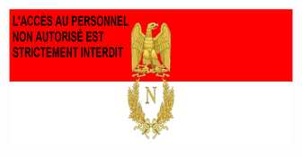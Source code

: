 <img src="https://raw.githubusercontent.com/SCP-Listenbourg/SCP-Listenbourg/main/scp_listenbourg_bandeau.png" height="250">
